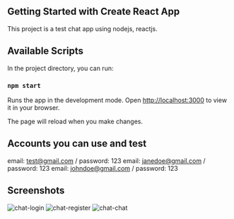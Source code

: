 ## Getting Started with Create React App

This project is a test chat app using nodejs, reactjs.

## Available Scripts

In the project directory, you can run:

### `npm start`

Runs the app in the development mode.
Open [http://localhost:3000](http://localhost:3000) to view it in your browser.

The page will reload when you make changes.

## Accounts you can use and test
email: test@gmail.com / password: 123
email: janedoe@gmail.com / password: 123
email: johndoe@gmail.com / password: 123

## Screenshots
![chat-login](https://user-images.githubusercontent.com/122524716/230726111-037bd341-9ca9-4dd0-b4b1-d87c3a725038.PNG)
![chat-register](https://user-images.githubusercontent.com/122524716/230726118-08acc4b2-6008-47c3-8426-8b4a9c09b2ba.PNG)
![chat-chat](https://user-images.githubusercontent.com/122524716/230726122-63ebb0c9-2699-4978-b2fa-bcb8a1e10f53.PNG)
